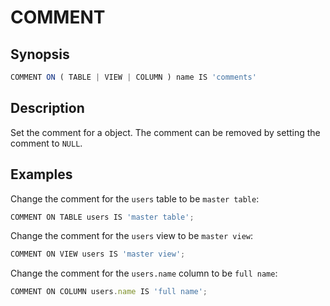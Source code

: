 # COMMENT

## Synopsis

```jsx
COMMENT ON ( TABLE | VIEW | COLUMN ) name IS 'comments'
```

## Description

Set the comment for a object. The comment can be removed by setting the comment to `NULL`.

## Examples

Change the comment for the `users` table to be `master table`:

```jsx
COMMENT ON TABLE users IS 'master table';
```

Change the comment for the `users` view to be `master view`:

```jsx
COMMENT ON VIEW users IS 'master view';
```

Change the comment for the `users.name` column to be `full name`:

```jsx
COMMENT ON COLUMN users.name IS 'full name';
```